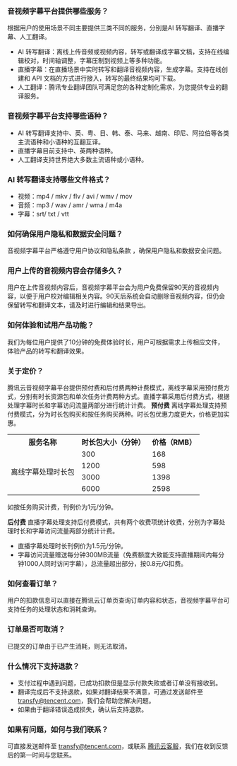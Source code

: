 ### 音视频字幕平台提供哪些服务？
根据用户的使用场景不同主要提供三类不同的服务，分别是AI 转写翻译、直播字幕、人工翻译。
- AI 转写翻译：离线上传音频或视频内容，转写或翻译成字幕文稿，支持在线编辑校对，时间轴调整，字幕压制到视频上等多种功能。
- 直播字幕：在直播场景中实时转写和翻译音视频内容，生成字幕。支持在线创建和 API 文档的方式进行接入，转写的最终结果均可下载。
- 人工翻译：腾讯专业翻译团队可满足您的各种定制化需求，为您提供专业的翻译服务。

### 音视频字幕平台支持哪些语种？
- AI 转写翻译支持中、英、粤、日、韩、泰、马来、越南、印尼、阿拉伯等各类主流语种和小语种的互翻互译。
- 直播字幕目前支持中、英两种语种。
- 人工翻译支持世界绝大多数主流语种或小语种。

### AI 转写翻译支持哪些文件格式？
- 视频：mp4 / mkv / flv / avi / wmv / mov
- 音频：mp3 / wav / amr / wma / m4a
- 字幕：srt/ txt / vtt

### 如何确保用户隐私和数据安全问题？
音视频字幕平台严格遵守用户协议和隐私条款 ，确保用户隐私和数据安全问题。

### 用户上传的音视频内容会存储多久？
用户在上传音视频内容后，音视频字幕平台会为用户免费保留90天的音视频内容，以便于用户校对编辑相关内容。90天后系统会自动删除音视频内容，但仍会保留转写和翻译文本，请及时进行编辑和结果导出。

### 如何体验和试用产品功能？
我们为每位用户提供了10分钟的免费体验时长，用户可根据需求上传相应文件，体验产品的转写和翻译效果。

### 关于定价？
腾讯云音视频字幕平台提供预付费和后付费两种计费模式，离线字幕采用预付费方式，分别有时长资源包和单次任务计费两种方式。直播字幕采用后付费方式，根据处理字幕时长和字幕访问流量两部分进行统计计费。
**预付费**
离线字幕处理支持预付费模式，分为时长包购买和按任务购买两种。时长包优惠力度更大，价格更加实惠。

<table>
<tr>
<th>服务名称</th>
<th>时长包大小（分钟）</th>
<th>价格（RMB）</th>
</tr>
<tr>
<td rowspan="4">离线字幕处理时长包</td>
<td>300</td>
<td>168</td>
</tr>
<tr>
<td>1200</td>
<td>598</td>
</tr>
<tr>
<td>3000</td>
<td>1398</td>
</tr>
<tr>
<td>6000</td>
<td>2598</td>
</tr>
</table>

如按任务购买计费，刊例价为1元/分钟。

**后付费**
直播字幕处理支持后付费模式，共有两个收费项统计收费，分别为字幕处理时长和字幕访问流量两部分统计计费。
- 直播字幕处理时长刊例价为1.5元/分钟。
- 字幕访问流量赠送每分钟300MB流量（免费额度大致能支持直播期间内每分钟1000人同时访问字幕），总流量超出部分，按0.8元/G扣费。

### 如何查看订单？
用户的扣款信息可以直接在腾讯云订单页查询订单内容和状态，音视频字幕平台可支持任务的处理状态和消耗查询。

### 订单是否可取消？
已提交的订单由于已产生消耗，则无法取消。

### 什么情况下支持退款？
- 支付过程中遇到问题，已成功扣款但是显示付款失败或者订单没有接收到。
- 翻译完成后不支持退款，如果对翻译结果不满意，可通过发送邮件至 transfy@tencent.com，我们会帮助您解决问题。
- 如果由于翻译错误造成损失，确认后支持退款。

### 如果有问题，如何与我们联系？
可直接发送邮件至 transfy@tencent.com，或联系 [腾讯云客服](https://cloud.tencent.com/document/product/282/1558)，我们在收到反馈后的第一时间与您联系。

